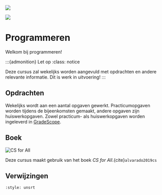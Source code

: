 ![](../images/header.jpg)

![](../images/itan_logo_black_wordmark.png)

# Programmeren

Welkom bij programmeren!

:::{admonition} Let op
:class: notice

Deze cursus zal wekelijks worden aangevuld met opdrachten en andere relevante informatie. Dit is werk in uitvoering!
:::

## Opdrachten

Wekelijks wordt aan een aantal opgaven gewerkt. Practicumopgaven worden tijdens de bijeenkomsten gemaakt, andere opgaven zijn huiswerkopgaven. Zowel practicum- als huiswerkopgaven worden ingeleverd in [GradeScope](https://www.gradescope.com/).

## Boek

![CS for All](../images/cs_for_all.jpg)

Deze cursus maakt gebruik van het boek *CS for All*.{cite}`alvarado2019cs`

## Verwijzingen

```{bibliography} /references.bib
:style: unsrt
```
